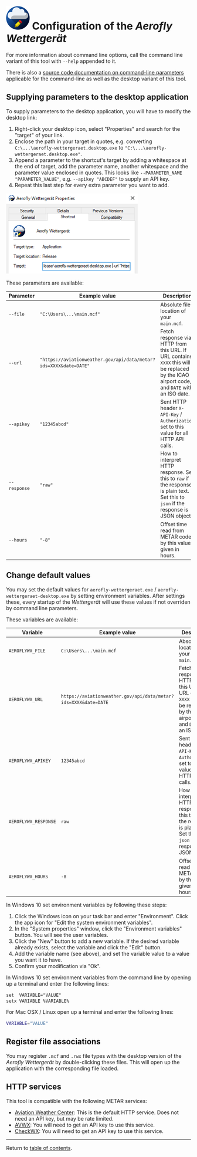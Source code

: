 # ![](./favicon-64x64.png) Configuration of the <i>Aerofly Wettergerät</i>

For more information about command line options, call the command line variant of this tool with `--help` appended to it.

There is also a [source code documentation on command-line parameters](https://github.com/fboes/aerofly-wettergeraet/blob/master/src/WettergeraetLib/Argumentor.cpp#L65) applicable for the command-line as well as the desktop variant of this tool.

## Supplying parameters to the desktop application

To supply parameters to the desktop application, you will have to modify the desktop link:

1. Right-click your desktop icon, select "Properties" and search for the "target" of your link.
1. Enclose the path in your target in quotes, e.g. converting `C:\...\aerofly-wettergeraet.desktop.exe` to `"C:\...\aerofly-wettergeraet.desktop.exe"`.
1. Append a parameter to the shortcut's target by adding a whitespace at the end of target, add the parameter name, another whitespace and the parameter value enclosed in quotes. This looks like `--PARAMETER_NAME "PARAMETER_VALUE"`, e.g. `--apikey "ABCDEF"` to supply an API key.
1. Repeat this last step for every extra parameter you want to add.

![](modify-shortcut.png)

These parameters are available:

| Parameter    | Example value                                                     | Description                                                                                                                                |
| ------------ | ----------------------------------------------------------------- | ------------------------------------------------------------------------------------------------------------------------------------------ |
| `--file`     | `"C:\Users\...\main.mcf"`                                         | Absolute file location of your `main.mcf`.                                                                                                 |
| `--url`      | `"https://aviationweather.gov/api/data/metar?ids=XXXX&date=DATE"` | Fetch response via HTTP from this URL. If URL contains `XXXX` this will be replaced by the ICAO airport code, and `DATE` with an ISO date. |
| `--apikey`   | `"12345abcd"`                                                     | Sent HTTP header `X-API-Key` / `Authorization` set to this value for all HTTP API calls.                                                   |
| `--response` | `"raw"`                                                           | How to interpret HTTP response. Set this to `raw` if the response is plain text. Set this to `json` if the response is JSON object.        |
| `--hours`    | `"-8"`                                                            | Offset time read from METAR code by this value, given in hours.                                                                            |

## Change default values

You may set the default values for `aerofly-wettergeraet.exe` / `aerofly-wettergeraet-desktop.exe` by setting environment variables. After settings these, every startup of the <i>Wettergerät</i> will use these values if not overriden by command line parameters.

These variables are available:

| Variable             | Example value                                                   | Description                                                                                                                                |
| -------------------- | --------------------------------------------------------------- | ------------------------------------------------------------------------------------------------------------------------------------------ |
| `AEROFLYWX_FILE`     | `C:\Users\...\main.mcf`                                         | Absolute file location of your `main.mcf`.                                                                                                 |
| `AEROFLYWX_URL`      | `https://aviationweather.gov/api/data/metar?ids=XXXX&date=DATE` | Fetch response via HTTP from this URL. If URL contains `XXXX` this will be replaced by the ICAO airport code, and `DATE` with an ISO date. |
| `AEROFLYWX_APIKEY`   | `12345abcd`                                                     | Sent HTTP header `X-API-Key` / `Authorization` set to this value for all HTTP API calls.                                                   |
| `AEROFLYWX_RESPONSE` | `raw`                                                           | How to interpret HTTP response. Set this to `raw` if the response is plain text. Set this to `json` if the response is JSON object.        |
| `AEROFLYWX_HOURS`    | `-8`                                                            | Offset time read from METAR code by this value, given in hours.                                                                            |

In Windows 10 set environment variables by following these steps:

1. Click the Windows icon on your task bar and enter "Environment". Click the app icon for "Edit the system environment variables".
2. In the "System properties" window, click the "Environment variables" button. You will see the user variables.
3. Click the "New" button to add a new variable. If the desired variable already exists, select the variable and click the "Edit" button.
4. Add the variable name (see above), and set the variable value to a value you want it to have.
5. Confirm your modification via "Ok".

In Windows 10 set environment variables from the command line by opening up a terminal and enter the following lines:

```batch
set  VARIABLE="VALUE"
setx VARIABLE %VARIABLE%
```

For Mac OSX / Linux open up a terminal and enter the following lines:

```bash
VARIABLE="VALUE"
```

## Register file associations

You may register `.mcf` and `.rwx` file types with the desktop version of the <i>Aerofly Wettergerät</i> by double-clicking these files. This will open up the application with the corresponding file loaded.

## HTTP services

This tool is compatible with the following METAR services:

-   [Aviation Weather Center](https://aviationweather.gov/): This is the default HTTP service. Does not need an API key, but may be rate limited.
-   [AVWX](https://avwx.rest/): You will need to get an API key to use this service.
-   [CheckWX](https://www.checkwx.com/): You will need to get an API key to use this service.

---

Return to [table of contents](README.md).
